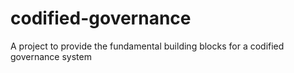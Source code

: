 # codified-governance
A project to provide the fundamental building blocks for a codified governance system
